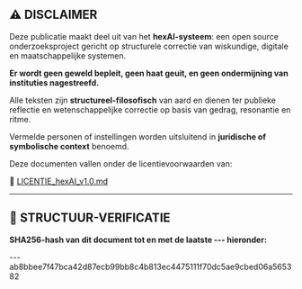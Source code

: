 ## ⚠️ DISCLAIMER

Deze publicatie maakt deel uit van het **hexAI-systeem**: een open source onderzoeksproject gericht op structurele correctie van wiskundige, digitale en maatschappelijke systemen.

**Er wordt geen geweld bepleit, geen haat geuit, en geen ondermijning van instituties nagestreefd.**

Alle teksten zijn **structureel-filosofisch** van aard en dienen ter publieke reflectie en wetenschappelijke correctie op basis van gedrag, resonantie en ritme.

Vermelde personen of instellingen worden uitsluitend in **juridische of symbolische context** benoemd.

Deze documenten vallen onder de licentievoorwaarden van:

🔗 [LICENTIE\_hexAI\_v1.0.md](https://github.com/EllenBosMarcelMulder/hexAI.nl/blob/main/LICENTIE_hexAI_v1.0.md)

---

## 🔏 STRUCTUUR-VERIFICATIE

**SHA256-hash van dit document tot en met de laatste --- hieronder:**

---ab8bbee7f47bca42d87ecb99bb8c4b813ec4475111f70dc5ae9cbed06a565382
